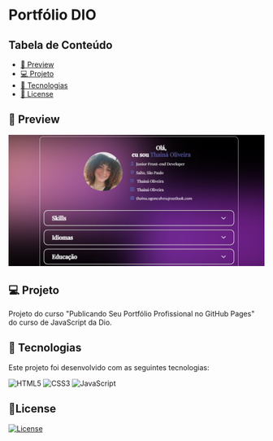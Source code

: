 # Portfólio DIO

## Tabela de Conteúdo

- [🔗 Preview](#preview)
- [💻 Projeto](#projeto)
- [🚀 Tecnologias](#tecnologias)
- [📝 License](#license)

## 🔗 Preview

<img src="/assets/img/WhatsApp Image 2024-01-11 at 17.36.43.jpeg">

## 💻 Projeto

Projeto do curso "Publicando Seu Portfólio Profissional no GitHub Pages" do curso de JavaScript da Dio.

##  🚀 Tecnologias

Este projeto foi desenvolvido com as seguintes tecnologias:

![HTML5](https://img.shields.io/badge/html5-%23E34F26.svg?style=for-the-badge&logo=html5&logoColor=white)
![CSS3](https://img.shields.io/badge/css3-%231572B6.svg?style=for-the-badge&logo=css3&logoColor=white)
![JavaScript](https://img.shields.io/badge/javascript-%23323330.svg?style=for-the-badge&logo=javascript&logoColor=%23F7DF1E)



##  📝License
[![License](https://img.shields.io/badge/license-MIT-blue.svg)](LICENSE)
